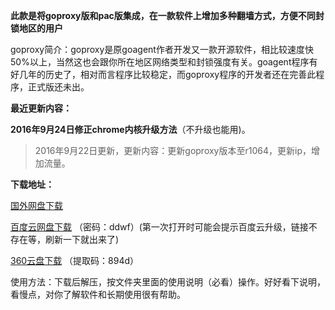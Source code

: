 **此款是将goproxy版和pac版集成，在一款软件上增加多种翻墙方式，方便不同封锁地区的用户**

goproxy简介：goproxy是原goagent作者开发又一款开源软件，相比较速度快50%以上，当然这也会跟你所在地区网络类型和封锁强度有关。goagent程序有好几年的历史了，相对而言程序比较稳定，而goproxy程序的开发者还在完善此程序，正式版还未出。

**最近更新内容：**

**2016年9月24日修正chrome内核升级方法**（不升级也能用)。

> 2016年9月22日更新，更新内容：更新goproxy版本至r1064，更新ip，增加流量。

**下载地址：**

[国外网盘下载](https://mega.nz/#!kkpCyQpb!HzPrwh01VcT4kDZD70hYjUgaY5AcL1ViN89JPZH_HoQ)

[百度云网盘下载](http://pan.baidu.com/s/1qYxUTAG) （密码：ddwf）(第一次打开时可能会提示百度云升级，链接不存在等，刷新一下就出来了)

[360云盘下载](https://yunpan.cn/ckWYkW5T5IWqX) （提取码：894d）


使用方法：下载后解压，按文件夹里面的使用说明（必看）操作。好好看下说明，看慢点，对你了解软件和长期使用很有帮助。